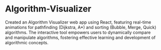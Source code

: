 # Algorithm-Visualizer
 Created an Algorithm Visualizer web app using React, featuring real-time animations for pathfinding (Dijkstra, A*) and sorting (Bubble, Merge, Quick) algorithms. The interactive tool empowers users to dynamically compare and manipulate algorithms, fostering effective learning and development of algorithmic concepts.
